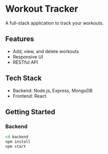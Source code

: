 # Workout Tracker

A full-stack application to track your workouts.

## Features

- Add, view, and delete workouts
- Responsive UI
- RESTful API

## Tech Stack

- Backend: Node.js, Express, MongoDB
- Frontend: React

## Getting Started

### Backend

```bash
cd backend
npm install
npm start

